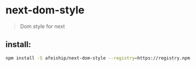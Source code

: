 # next-dom-style
> Dom style for next

## install:
```bash
npm install -S afeiship/next-dom-style --registry=https://registry.npm.taobao.org
```
